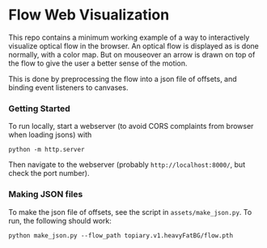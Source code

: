 # Flow Web Visualization

This repo contains a minimum working example of a way to interactively visualize optical flow in the browser. An optical flow is displayed as is done normally, with a color map. But on mouseover an arrow is drawn on top of the flow to give the user a better sense of the motion.

This is done by preprocessing the flow into a json file of offsets, and binding event listeners to canvases.

### Getting Started

To run locally, start a webserver (to avoid CORS complaints from browser when loading jsons) with

```
python -m http.server
```

Then navigate to the webserver (probably `http://localhost:8000/`, but check the port number).

### Making JSON files

To make the json file of offsets, see the script in `assets/make_json.py`. To run, the following should work:

```
python make_json.py --flow_path topiary.v1.heavyFatBG/flow.pth
```
